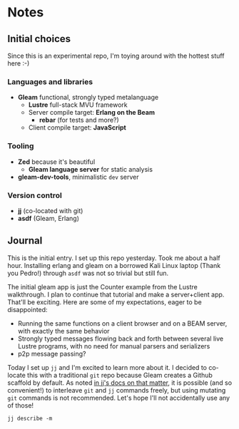 # Notes

## Initial choices

Since this is an experimental repo, I'm toying around with the hottest stuff here :-)

### Languages and libraries

- **Gleam** functional, strongly typed metalanguage
  - **Lustre** full-stack MVU framework
  - Server compile target: **Erlang on the Beam**
    - **rebar** (for tests and more?)
  - Client compile target: **JavaScript**
    
### Tooling

- **Zed** because it's beautiful
  - **Gleam language server** for static analysis
- **gleam-dev-tools**, minimalistic `dev` server
    
### Version control

- **jj** (co-located with git)
- **asdf** (Gleam, Erlang)

## Journal

This is the initial entry. I set up this repo yesterday. Took me about a half hour. Installing erlang and gleam on a borrowed Kali Linux laptop (Thank you Pedro!) through `asdf` was not so trivial but still fun.

The initial gleam app is just the Counter example from the Lustre walkthrough. I plan to continue that tutorial and make a server+client app. That'll be exciting. Here are some of my expectations, eager to be disappointed:

- Running the same functions on a client browser and on a BEAM server, with exactly the same behavior
- Strongly typed messages flowing back and forth between several live Lustre programs, with no need for manual parsers and serializers
- p2p message passing?

Today I set up `jj` and I'm excited to learn more about it. I decided to co-locate this with a traditional `git` repo because Gleam creates a Github scaffold by default. As noted [in jj's docs on that matter](https://github.com/jj-vcs/jj/blob/main/docs/git-compatibility.md), it is possible (and so convenient!) to interleave `git` and `jj` commands freely, but using mutating `git` commands is not recommended. Let's hope I'll not accidentally use any of those!

```shell
jj describe -m 
```